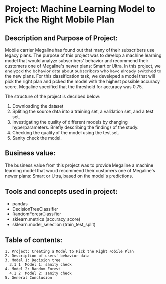 # Project: **Machine Learning Model to Pick the Right Mobile Plan**

## Description and Purpose of Project:

Mobile carrier Megaline has found out that many of their subscribers use legacy plans. The purpose of this project was to develop a machine learning model that would analyze subscribers' behavior and recommend their customers one of Megaline's newer plans: Smart or Ultra. In this project, we analyzed the behavior data about subscribers who have already switched to the new plans. For this classification task, we developed a model that will pick the right plan and picked the model with the highest possible accuracy score. Megaline specified that the threshold for accuracy was 0.75.

The structure of the project is decribed below: 

1. Downloading the dataset
2. Spliting the source data into a training set, a validation set, and a test set.
3. Investigating the quality of different models by changing hyperparameters. Briefly describing the findings of the study.
4. Checking the quality of the model using the test set.
5. Sanity check the model.

## Business value:
The business value from this project was to provide Megaline a machine learning model that would recommend their customers one of Megaline's newer plans: Smart or Ultra, based on the model's predictions. 

## Tools and concepts used in project:

- pandas
- DecisionTreeClassifier
- RandomForestClassifier
- sklearn.metrics (accuracy_score)
- sklearn.model_selection (train_test_split)
 
## Table of contents:
```
1. Project: Creating a Model to Pick the Right Mobile Plan
2. Description of users' behavior data
3. Model 1: Decision tree
  3.1 1  Model 1: sanity check
4. Model 2: Random Forest
  4.1 2  Model 2: sanity check
5. General Conclusion
```
